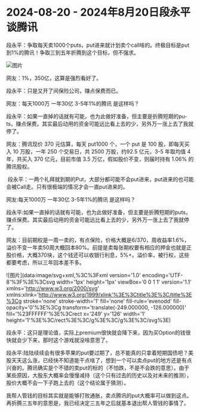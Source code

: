 # 2024-08-20 - 2024年8月20日段永平谈腾讯

段永平：争取每天卖1000个pu­ts，put进来就计划卖个ca­ll啥的。终极目标是put到1%的腾讯！争取三到五年折腾到这个目标，但不强求。

![图片](https://mmbiz.qpic.cn/mmbiz_jpg/Kfk0At8sXnzd5f46RiaTa7QZfWT7wlbxSia1AicPx5osdzrX3HxT4AyMibSOYOsEUwG6icYx0icYvTosVckkp1kowhug/640?wx_fmt=jpeg&tp=webp&wxfrom=5&wx_lazy=1)

网友：1%，350亿，这算是强烈看好了。

段永平：只是又开了间保险公司，赚点保费而已。

网友：每天1000万 一年30亿 3-5年1%的腾讯 是这样吗？

段永平：如果一直掉的话就有可能，也为此做好准备，但主要是折腾短期的pu­ts，赚点保费。其实最后动用的资金可能远比看上去的少，另外万一涨上去了我就停了。

网友：腾讯现价 370 元估算，每天 put1000 个，一个 put 是 100 股，即每天买入 10 万股，一年 250 个交易日，共 2500 万股，约92.5 亿元，3-5 年取均值 4 年，共买入 370 亿元，目前市值 3.5 万亿，假如股价不变，则届时持有 1.06% 的腾讯股权。

 段永平：一两个礼拜就到期的Put，大部分都可能不会put进来，put进来的也可能会被Ca­ll走。只有很极端的情况才会一直put进来的。

网友:每天1000万 一年30亿 3-5年1%的腾讯 是这样吗？

段永平:如果一直掉的话就有可能，也为此做好准备，但主要是折腾短期的puts，赚点保费。其实最后动用的资金可能远比看上去的少，另外万一涨上去了我就停了。

网友：目前期权是一周一卖的，有点保险，价格大概是6/370，周收益率1.6%，溢价不变一年卖50周大概回本80%。前提是卖每张期权要有相应的押金也就是正股价格，大概370块，这个钱还可以收银行利息，5%+。溢价率，被行权，这些都要考虑，所以三年回本差不多。

![图片](data:image/svg+xml,%3C%3Fxml version='1.0' encoding='UTF-8'%3F%3E%3Csvg width='1px' height='1px' viewBox='0 0 1 1' version='1.1' xmlns='http://www.w3.org/2000/svg' xmlns:xlink='http://www.w3.org/1999/xlink'%3E%3Ctitle%3E%3C/title%3E%3Cg stroke='none' stroke-width='1' fill='none' fill-rule='evenodd' fill-opacity='0'%3E%3Cg transform='translate(-249.000000, -126.000000)' fill='%23FFFFFF'%3E%3Crect x='249' y='126' width='1' height='1'%3E%3C/rect%3E%3C/g%3E%3C/g%3E%3C/svg%3E)

段永平：这只是理论值，实际上pr­e­m­i­um很快就会降下来，因为买Op­t­i­on的钱很快就会少下来，那时这个游戏就没啥意思了。

段永平:陆陆续续会有很多苹果的put要过期了，总不能真的只拿着短期国债吧？美股天天这么涨，已经快不知道能干点啥了，想到一个可以卖点put的地方还是有点兴奋的。腾讯确实是个不错的卖put的标的（不怕跌，不是不会跌的意思）。由于某些原因，大股东大概率会慢慢减持（这个只有过去的历史以及对未来的推测），股价大概不会一下子跑上去的（这个结论属于猜测）。

我帮人管钱的目标其实就是能够打败通胀，卖点腾讯的put大概率可以做到这点。再折腾三五年的意思是，我已经决定三五年之后就基本退出帮人管钱的事情了。